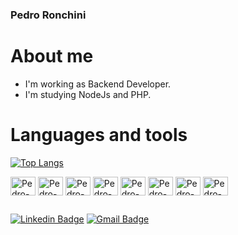 ### Pedro Ronchini

# About me
- I'm working as Backend Developer.
- I'm studying NodeJs and PHP.

# Languages and tools
[![Top Langs](https://github-readme-stats.vercel.app/api/top-langs/?username=pedroronchini&layout=compact&layout=compact&theme=dark)](https://github.com/anuraghazra/github-readme-stats)
<div style="display: inline-block">
    <img align="center" alt="Pedro-PHP" height="30" width="40" src="https://cdn.jsdelivr.net/gh/devicons/devicon/icons/php/php-original.svg" >
    <img align="center" alt="Pedro-JS" height="30" width="40" src="https://cdn.jsdelivr.net/gh/devicons/devicon/icons/javascript/javascript-original.svg" >
    <img align="center" alt="Pedro-TS" height="30" width="40" src="https://cdn.jsdelivr.net/gh/devicons/devicon/icons/typescript/typescript-original.svg" >
    <img align="center" alt="Pedro-NodeJS" height="30" width="40" src="https://cdn.jsdelivr.net/gh/devicons/devicon/icons/nodejs/nodejs-original.svg" >
    <img align="center" alt="Pedro-MySQL" height="30" width="40" src="https://cdn.jsdelivr.net/gh/devicons/devicon/icons/mysql/mysql-original-wordmark.svg" >
    <img align="center" alt="Pedro-Python" height="30" width="40" src="https://cdn.jsdelivr.net/gh/devicons/devicon/icons/python/python-original.svg" >
    <img align="center" alt="Pedro-C" height="30" width="40" src="https://cdn.jsdelivr.net/gh/devicons/devicon/icons/c/c-original.svg" >
    <img align="center" alt="Pedro-Postgres" height="30" width="40" src="https://cdn.jsdelivr.net/gh/devicons/devicon/icons/postgresql/postgresql-original.svg" >
</div>

##
[![Linkedin Badge](https://img.shields.io/badge/-Pedro%20Ronchini-000?style=flat-square&logo=Linkedin&logoColor=white&link=https://www.linkedin.com/in/pedro-ronchini-721b63193/)](https://www.linkedin.com/in/pedro-ronchini-721b63193/)
[![Gmail Badge](https://img.shields.io/badge/-pedroronchini2000@gmail.com-000?style=flat-square&logo=Gmail&logoColor=white&link=mailto:pedroronchini2000@gmail.com)](mailto:pedroronchini2000@gmail.com)
